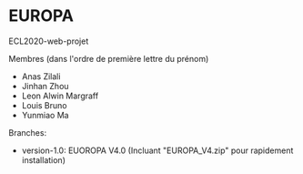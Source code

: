 # EUROPA
ECL2020-web-projet

Membres (dans l'ordre de première lettre du prénom) 
 - Anas Zilali
 - Jinhan Zhou
 - Leon Alwin Margraff
 - Louis Bruno
 - Yunmiao Ma

Branches:
 - version-1.0: EUOROPA V4.0
      (Incluant "EUROPA_V4.zip" pour rapidement installation)
